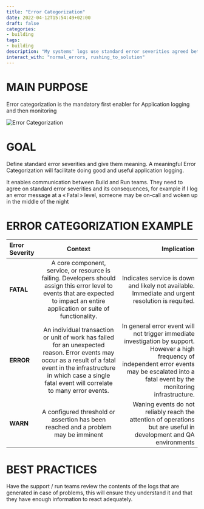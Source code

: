 ```yaml
---
title: "Error Categorization"
date: 2022-04-12T15:54:49+02:00
draft: false
categories:
- building
tags:
- building
description: "My systems' logs use standard error severities agreed between the build and operations"
interact_with: "normal_errors, rushing_to_solution"
---
```


# MAIN PURPOSE

Error categorization is the mandatory first enabler for Application logging and then monitoring

![Error Categorization](/images/building/error_categorization.png)

# GOAL

Define standard error severities and give them meaning.
A meaningful Error Categorization will facilitate doing good and useful application logging.

It enables communication between Build and Run teams. They need to agree on standard error severities and its consequences, for example if I log an error message at a « Fatal » level, someone may be on-call and woken up in the middle of the night 


# ERROR CATEGORIZATION EXAMPLE 


| Error Severity  | Context         | Implication |
|:----------------|:---------------:| -----:|
| **FATAL**       |   A core component, service, or resource is failing. Developers should assign this error level to events that are expected to impact an entire application or suite of functionality.        |  Indicates service is down and likely not available. Immediate and urgent resolution is requited.  |
| **ERROR**       | An individual transaction or unit of work has failed for an unexpected reason. Error events may occur as a result of a fatal event in the infrastructure in which case a single fatal event will correlate to many error events.             |   In general error event will not trigger immediate investigation by support. However a high frequency of independent error events may be escalated into a fatal event by the monitoring infrastructure.  |
| **WARN**        | A configured threshold or assertion has been reached and a problem may be imminent           |    Waning events do not reliably reach the attention of operations but are useful in development and QA environments  |


# BEST PRACTICES


Have the support / run teams review the contents of the logs that are generated in case of problems, this will ensure they understand it and that they have enough information to react adequately.
